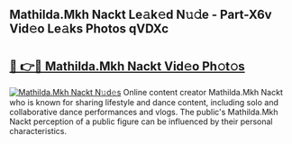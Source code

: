 ## Mathilda.Mkh Nackt Le𝚊k𝚎d N𝚞𝚍e - Part-X6v Vid𝚎o Le𝚊ks Photos qVDXc

# <h2><a href="http://fb252a.evod.top/?m=Mathilda.Mkh+Nackt">🔗 👉🔴 Mathilda.Mkh Nackt Vid𝚎o Ph𝚘t𝚘s</a></h2>

[![Mathilda.Mkh Nackt N𝚞d𝚎s](https://i.imgur.com/8V9OHl7.gif)](http://fb252a.evod.top/?m=Mathilda.Mkh+Nackt)
Online content creator Mathilda.Mkh Nackt who is known for sharing lifestyle and dance content, including solo and collaborative dance performances and vlogs. The public's Mathilda.Mkh Nackt perception of a public figure can be influenced by their personal characteristics. 
